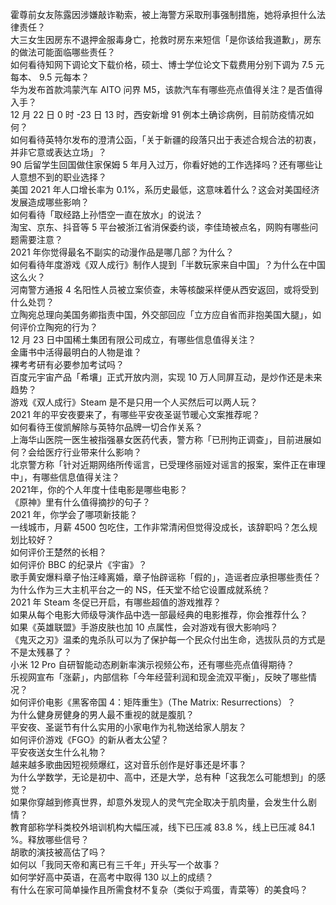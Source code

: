 霍尊前女友陈露因涉嫌敲诈勒索，被上海警方采取刑事强制措施，她将承担什么法律责任？  
大三女生因房东不退押金服毒身亡，抢救时房东来短信「是你该给我道歉」，房东的做法可能面临哪些责任？  
如何看待知网下调论文下载价格，硕士、博士学位论文下载费用分别下调为 7.5 元每本、 9.5 元每本？  
华为发布首款鸿蒙汽车 AITO 问界 M5，该款汽车有哪些亮点值得关注？是否值得入手？  
12 月 22 日 0 时 -23 日 13 时，西安新增 91 例本土确诊病例，目前防疫情况如何？  
如何看待英特尔发布的澄清公函，「关于新疆的段落只出于表述合规合法的初衷，并非它意或表达立场」？  
90 后留学生回国做住家保姆 5 年月入过万，你看好她的工作选择吗？还有哪些让人意想不到的职业选择？  
美国 2021 年人口增长率为 0.1%，系历史最低，这意味着什么？这会对美国经济发展造成哪些影响？  
如何看待「取经路上孙悟空一直在放水」的说法？  
淘宝、京东、抖音等 5 平台被浙江省消保委约谈，李佳琦被点名，网购有哪些问题需要注意？  
2021 年你觉得最名不副实的动漫作品是哪几部？为什么？  
如何看待年度游戏《双人成行》制作人提到「半数玩家来自中国」？为什么在中国这么火？  
河南警方通报 4 名阳性人员被立案侦查，未等核酸采样便从西安返回，或将受到什么处罚？  
立陶宛总理向美国务卿指责中国，外交部回应「立方应自省而非抱美国大腿」，如何评价立陶宛的行为？  
12 月 23 日中国稀土集团有限公司成立，有哪些信息值得关注？  
金庸书中活得最明白的人物是谁？  
裸考考研有必要参加考试吗？  
百度元宇宙产品「希壤」正式开放内测，实现 10 万人同屏互动，是炒作还是未来趋势？  
游戏《双人成行》Steam 是不是只用一个人买然后可以两人玩？  
2021 年的平安夜要来了，有哪些平安夜圣诞节暖心文案推荐呢？  
如何看待王俊凯解除与英特尔品牌一切合作关系？  
上海华山医院一医生被指强暴女医药代表，警方称「已刑拘正调查」，目前进展如何？会给医疗行业带来什么影响？  
北京警方称「针对近期网络所传谣言，已受理佟丽娅对谣言的报案，案件正在审理中」，有哪些信息值得关注？  
2021年，你的个人年度十佳电影是哪些电影？  
《原神》里有什么值得摘抄的句子？  
2021 年，你学会了哪项新技能？  
一线城市，月薪 4500 包吃住，工作非常清闲但觉得没成长，该辞职吗？怎么规划比较好？  
如何评价王楚然的长相？  
如何评价 BBC 的纪录片《宇宙》？  
歌手黄安爆料章子怡汪峰离婚，章子怡辟谣称「假的」，造谣者应承担哪些责任？  
为什么作为三大主机平台之一的 NS，任天堂不给它设置成就系统？  
2021 年 Steam 冬促已开启，有哪些超值的游戏推荐？  
如果从每个电影大师级导演作品中选一部最经典的电影推荐，你会推荐什么？  
如果《英雄联盟》手游皮肤也加 10 点属性，会对游戏有很大影响吗？  
《鬼灭之刃》温柔的鬼杀队可以为了保护每一个民众付出生命，选拔队员的方式是不是太残暴了？  
小米 12 Pro 自研智能动态刷新率演示视频公布，还有哪些亮点值得期待？  
乐视网宣布「涨薪」，内部信称「今年经营利润和现金流双平衡」，反映了哪些情况？  
如何评价电影《黑客帝国 4：矩阵重生》（The Matrix: Resurrections）？  
为什么健身房健身的男人最不重视的就是腹肌？  
平安夜、圣诞节有什么实用的小家电作为礼物送给家人朋友？  
如何评价游戏《FGO》的新从者太公望？  
平安夜送女生什么礼物？  
越来越多歌曲因短视频爆红，这对音乐创作是好事还是坏事？  
为什么学数学，无论是初中、高中，还是大学，总有种「这我怎么可能想到」的感觉？  
如果你穿越到修真世界，却意外发现人的灵气完全取决于肌肉量，会发生什么剧情？  
教育部称学科类校外培训机构大幅压减，线下已压减 83.8 %，线上已压减 84.1 %。释放哪些信号？  
胡歌的演技被高估了吗？  
如何以「我同天帝和离已有三千年」开头写一个故事？  
如何学好高中英语，在高考中取得 130 以上的成绩？  
有什么在家可简单操作且所需食材不复杂（类似于鸡蛋，青菜等）的美食吗？  
